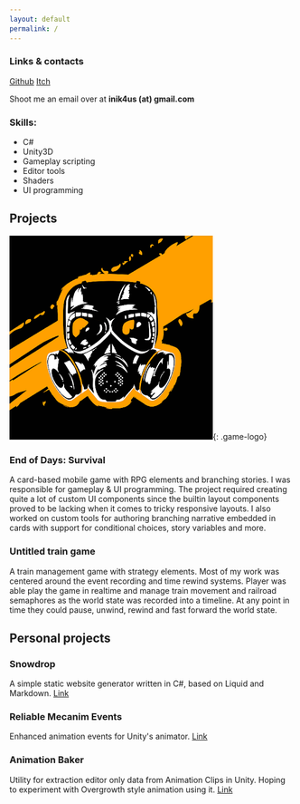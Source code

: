```yaml
---
layout: default
permalink: /
---
```


### Links & contacts
[Github](https://github.com/beatrate "Github")
[Itch](https://beatrate.itch.io/ "Itch")

Shoot me an email over at **inik4us (at) gmail.com**

### Skills:
* C#
* Unity3D
* Gameplay scripting
* Editor tools
* Shaders
* UI programming

## Projects
![image](/assets/img/eod-logo.png){: .game-logo}
### End of Days: Survival
A card-based mobile game with RPG elements and branching stories.
I was responsible for gameplay & UI programming.
The project required creating quite a lot of custom UI components since the builtin layout components proved to be lacking when it comes to tricky responsive layouts.
I also worked on custom tools for authoring branching narrative embedded in cards with support for conditional choices, story variables and more.

### Untitled train game
A train management game with strategy elements.
Most of my work was centered around the event recording and time rewind systems.
Player was able play the game in realtime and manage train movement and railroad semaphores as the world state
was recorded into a timeline. At any point in time they could pause, unwind, rewind and fast forward the world state.

## Personal projects
###  Snowdrop
A simple static website generator written in C#, based on Liquid and Markdown.
[Link](https://github.com/beatrate/Snowdrop "Github")

###  Reliable Mecanim Events
Enhanced animation events for Unity's animator.
[Link](https://github.com/beatrate/ReliableMecanimEvents "Github")

###  Animation Baker
Utility for extraction editor only data from Animation Clips in Unity.
Hoping to experiment with Overgrowth style animation using it.
[Link](https://github.com/beatrate/AnimationBaker "Github")